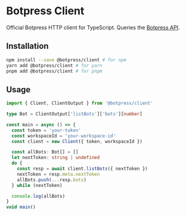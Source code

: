 # Botpress Client

Official Botpress HTTP client for TypeScript. Queries the [Botpress API](https://botpress.com/docs/api/).

## Installation

```bash
npm install --save @botpress/client # for npm
yarn add @botpress/client # for yarn
pnpm add @botpress/client # for pnpm
```

## Usage

```ts
import { Client, ClientOutput } from '@botpress/client'

type Bot = ClientOutput['listBots']['bots'][number]

const main = async () => {
  const token = 'your-token'
  const workspaceId = 'your-workspace-id'
  const client = new Client({ token, workspaceId })

  const allBots: Bot[] = []
  let nextToken: string | undefined
  do {
    const resp = await client.listBots({ nextToken })
    nextToken = resp.meta.nextToken
    allBots.push(...resp.bots)
  } while (nextToken)

  console.log(allBots)
}
void main()
```
